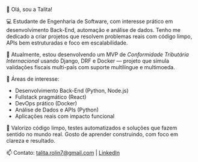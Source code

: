 👋 Olá, sou a Talita!

💻 Estudante de Engenharia de Software, com interesse prático em desenvolvimento Back-End, automação e análise de dados. Tenho me dedicado a criar projetos que resolvem problemas reais com código limpo, APIs bem estruturadas e foco em escalabilidade.

🚀 Atualmente, estou desenvolvendo um MVP de *Conformidade Tributária Internacional* usando Django, DRF e Docker — projeto que simula validações fiscais multi-país com suporte multilíngue e multimoeda.

🧠 Áreas de interesse:  
- Desenvolvimento Back-End (Python, Node.js)  
- Fullstack pragmático (React)  
- DevOps prático (Docker)  
- Análise de Dados e APIs (Python)  
- Aplicações reais com impacto funcional  

🧰 Valorizo código limpo, testes automatizados e soluções que fazem sentido no mundo real. Gosto de aprender construindo, com foco em clareza e resultado.

📫 Contato: [talita.rolin7@gmail.com](mailto:talita.rolin7@gmail.com) | [LinkedIn](https://www.linkedin.com/in/talitarolin/)



<!---
talitarolin/talitarolin é um repositório ✨ especial ✨ porque o arquivo `README.md` (este arquivo) aparece no meu perfil GitHub.
Você pode clicar no link Preview para dar uma espiadinha em como vai ficar.
--->



